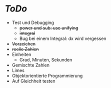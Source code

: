 # *ToDo* #
* Test und Debugging
  * <s>power und sub: use unifying</s>
  * <s>integral</s>
  * Bug bei einem Integral: dx wird vergessen
* <s>Vorzeichen</s>
* <s>reelle Zahlen</s>
* Einheiten
    * Grad, Minuten, Sekunden
* Gemischte Zahlen
* Limes
* Objektorientierte Programmierung
* Auf Gleichheit testen